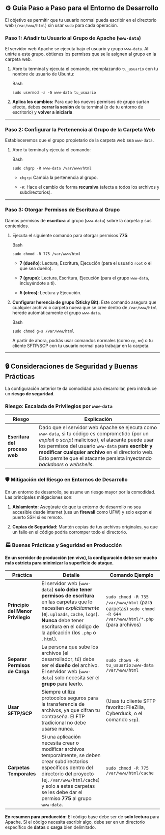 ## ⚙️ Guía Paso a Paso para el Entorno de Desarrollo

El objetivo es permitir que tu usuario normal pueda escribir en el directorio web (`/var/www/html`) sin usar `sudo` para cada operación.

### Paso 1: Añadir tu Usuario al Grupo de Apache (`www-data`)

El servidor web Apache se ejecuta bajo el usuario y grupo `www-data`. Al unirte a este grupo, obtienes los permisos que se le asignen al grupo en la carpeta web.

1. Abre tu terminal y ejecuta el comando, reemplazando `tu_usuario` con tu nombre de usuario de Ubuntu:
    
    Bash
    
    ```
    sudo usermod -a -G www-data tu_usuario
    ```
    
2. **Aplica los cambios:** Para que los nuevos permisos de grupo surtan efecto, debes **cerrar la sesión** de tu terminal (o de tu entorno de escritorio) y **volver a iniciarla**.
    

---

### Paso 2: Configurar la Pertenencia al Grupo de la Carpeta Web

Estableceremos que el grupo propietario de la carpeta web sea `www-data`.

1. Abre tu terminal y ejecuta el comando:
    
    Bash
    
    ```
    sudo chgrp -R www-data /var/www/html
    ```
    
    - `chgrp`: Cambia la pertenencia al grupo.
        
    - `-R`: Hace el cambio de forma **recursiva** (afecta a todos los archivos y subdirectorios).
        

---

### Paso 3: Otorgar Permisos de Escritura al Grupo

Damos permisos de **escritura** al grupo (`www-data`) sobre la carpeta y sus contenidos.

1. Ejecuta el siguiente comando para otorgar permisos **775**:
    
    Bash
    
    ```
    sudo chmod -R 775 /var/www/html
    ```
    
    - **7 (dueño)**: Lectura, Escritura, Ejecución (para el usuario `root` o el que sea dueño).
        
    - **7 (grupo)**: Lectura, Escritura, Ejecución (para el grupo `www-data`, incluyéndote a ti).
        
    - **5 (otros)**: Lectura y Ejecución.
        
2. **Configurar herencia de grupo (Sticky Bit):** Este comando asegura que cualquier archivo o carpeta nueva que se cree dentro de `/var/www/html` herede automáticamente el grupo `www-data`.
    
    Bash
    
    ```
    sudo chmod g+s /var/www/html
    ```
    
    A partir de ahora, podrás usar comandos normales (como `cp`, `mv`) o tu cliente SFTP/SCP con tu usuario normal para trabajar en la carpeta.
    

---

## 🔒 Consideraciones de Seguridad y Buenas Prácticas

La configuración anterior te da comodidad para desarrollar, pero introduce un **riesgo de seguridad**.

### Riesgo: Escalada de Privilegios por `www-data`

|**Riesgo**|**Explicación**|
|---|---|
|**Escritura del proceso web**|Dado que el servidor web Apache se ejecuta como `www-data`, si tu código es comprometido (por un _exploit_ o _script_ malicioso), el atacante puede usar los permisos del usuario `www-data` para **escribir y modificar cualquier archivo** en el directorio web. Esto permite que el atacante persista inyectando _backdoors_ o _webshells_.|

### 🛡️ Mitigación del Riesgo en Entornos de Desarrollo

En un entorno de desarrollo, se asume un riesgo mayor por la comodidad. Las principales mitigaciones son:

1. **Aislamiento:** Asegúrate de que tu entorno de desarrollo no sea accesible desde internet (usa un **firewall** como UFW) y solo expon el puerto SSH si es remoto.
    
2. **Copias de Seguridad:** Mantén copias de tus archivos originales, ya que un fallo en el código podría corromper todo el directorio.
    

### 🏭 Buenas Prácticas y Seguridad en Producción

**En un servidor de producción (en vivo), la configuración debe ser mucho más estricta para minimizar la superficie de ataque.**

|**Práctica**|**Detalle**|**Comando Ejemplo**|
|---|---|---|
|**Principio del Menor Privilegio**|El servidor web (`www-data`) **solo debe tener permisos de escritura** en las carpetas que lo necesiten _explícitamente_ (ej. `uploads`, `cache`, `logs`). **Nunca** debe tener escritura en el código de la aplicación (los `.php` o `.html`).|`sudo chmod -R 755 /var/www/html` (para carpetas) `sudo chmod -R 644 /var/www/html/*.php` (para archivos)|
|**Separar Permisos de Carga**|La persona que sube los archivos (el desarrollador, tú) debe ser el **dueño** del archivo. El servidor web (`www-data`) solo necesita ser el **grupo** para leerlo.|`sudo chown -R tu_usuario:www-data /var/www/html`|
|**Usar SFTP/SCP**|Siempre utiliza protocolos seguros para la transferencia de archivos, ya que cifran tu contraseña. El FTP tradicional no debe usarse nunca.|(Usas tu cliente SFTP favorito: FileZilla, Cyberduck, o el comando `scp`).|
|**Carpetas Temporales**|Si una aplicación necesita crear o modificar archivos temporalmente, se deben crear subdirectorios específicos dentro del directorio del proyecto (ej. `/var/www/html/cache`) y solo a estas carpetas se les debe dar el permiso **775** al grupo `www-data`.|`sudo chmod -R 775 /var/www/html/cache`|

**En resumen para producción:** El código base debe ser de **solo lectura** para Apache. Si el código necesita escribir algo, debe ser en un directorio específico de **datos** o **carga** bien delimitado.